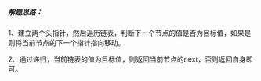 ##### 解题思路：

​	1、建立两个头指针，然后遍历链表，判断下一个节点的值是否为目标值，如果是则将当前节点的下一个指针指向移动。

​	2、通过递归，当前链表的值为目标值，则返回当前节点的next，否则返回自身即可。